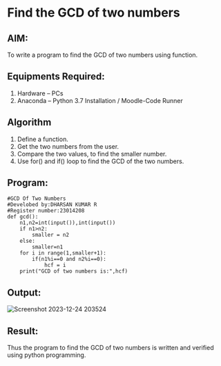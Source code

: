 # Find the GCD of two numbers

## AIM:
To write a program to find the GCD of two numbers using function.

## Equipments Required:
1. Hardware – PCs
2. Anaconda – Python 3.7 Installation / Moodle-Code Runner

## Algorithm
1. Define a function.
2. Get the two numbers from the user.
3. Compare the two values, to find the smaller number.
4. Use for() and if() loop to find the GCD of the two numbers.

## Program:
```
#GCD Of Two Numbers
#Develobed by:DHARSAN KUMAR R
#Register number:23014208
def gcd():
    n1,n2=int(input()),int(input())
    if n1>n2:
        smaller = n2
    else:
        smaller=n1
    for i in range(1,smaller+1):
        if(n1%i==0 and n2%i==0):
            hcf = i
    print("GCD of two numbers is:",hcf) 
```

## Output:
![Screenshot 2023-12-24 203524](https://github.com/DHARSAN23014208/GCD-of-two-numbers/assets/149365413/4f058a0f-5bd2-4b85-b365-ef8cf98d14cf)



## Result:
Thus the program to find the GCD of two numbers is written and verified using python programming.
